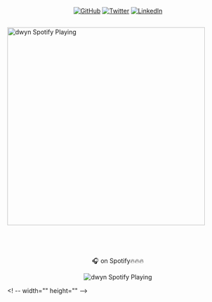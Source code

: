 <p align="center">
    <a href="https://github.com/dwyn"><img src="https://img.shields.io/github/followers/dwyn.svg?label=GitHub&style=social" alt="GitHub"></a>
    <a href="https://twitter.com/dwyn"><img src="https://img.shields.io/twitter/follow/dwyn?label=Twitter&style=social" alt="Twitter"></a>
    <a href="https://www.linkedin.com/in/dwyn"><img src="https://img.shields.io/badge/LinkedIn--_.svg?style=social&logo=linkedin" alt="LinkedIn"></a>
</p>

##  
[<img src="https://spotify-playback.praxis.vercel.app/api/spotify-playing" alt="dwyn Spotify Playing" width="450" />](https://open.spotify.com/user/dwayne.?si=cajnRzLMSJyeqmbI4_GHrg)

<br />
<br />

### <span align="center"> </span>

<p align="center"> 🎧 on Spotify🔥🔥🔥 </p>
<p align="center" src="https://open.spotify.com/user/dwayne.?si=cajnRzLMSJyeqmbI4_GHrg">
  
  <img  src="https://spotify-playback.praxis.vercel.app/api/spotify-playing" alt="dwyn Spotify Playing">


<! -- width="" height="" --> 


<!-- 
[website]: https://dwayne.fm
[twitter]: https://twitter.com/dwyn
[youtube]: https://youtube.com/codeSTACKr
[instagram]: https://instagram.com/dwyn
[linkedin]: https://linkedin.com/in/dwyn
[github]: https://github.com/dwyn 
-->